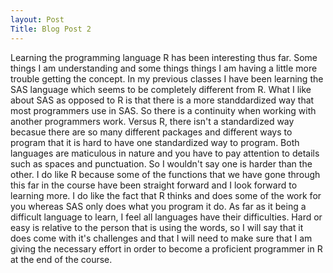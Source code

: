 ```yaml
---
layout: Post
Title: Blog Post 2
---
```


Learning the programming language R has been interesting thus far. Some things I am understanding and some things things I am having a little more trouble getting the concept. In my previous classes I have been learning the SAS language which seems to be completely different from R. What I like about SAS as opposed to R is that there is a more standdardized way that most programmers use in SAS. So there is a continuity when working with another programmers work. Versus R, there isn't a standardized way becasue there are so many different packages and different ways to program that it is hard to have one standardized way to program. Both languages are maticulous in nature and you have to pay attention to details such as spaces and punctuation. So I wouldn't say one is harder than the other. I do like R because some of the functions that we have gone through this far in the course have been straight forward and I look forward to learning more. I do like the fact that R thinks and does some of the work for you whereas SAS only does what you program it do. As far as it being a difficult language to learn, I feel all languages have their difficulties. Hard or easy is relative to the person that is using the words, so I will say that it does come with it's challenges and that I will need to make sure that I am giving the necessary effort in order to become a proficient programmer in R at the end of the course.
